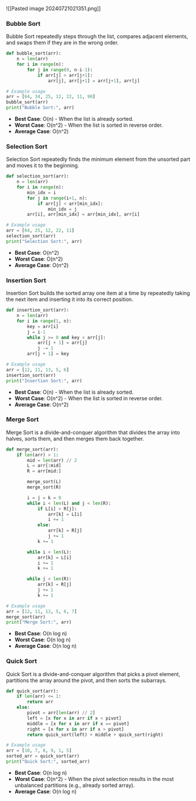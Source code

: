 ![[Pasted image 20240721021351.png]]
### Bubble Sort
Bubble Sort repeatedly steps through the list, compares adjacent elements, and swaps them if they are in the wrong order.

```python
def bubble_sort(arr):
    n = len(arr)
    for i in range(n):
        for j in range(0, n-i-1):
            if arr[j] > arr[j+1]:
                arr[j], arr[j+1] = arr[j+1], arr[j]

# Example usage
arr = [64, 34, 25, 12, 22, 11, 90]
bubble_sort(arr)
print("Bubble Sort:", arr)
```

- **Best Case**: O(n) - When the list is already sorted.
- **Worst Case**: O(n^2) - When the list is sorted in reverse order.
- **Average Case**: O(n^2)

### Selection Sort
Selection Sort repeatedly finds the minimum element from the unsorted part and moves it to the beginning.

```python
def selection_sort(arr):
    n = len(arr)
    for i in range(n):
        min_idx = i
        for j in range(i+1, n):
            if arr[j] < arr[min_idx]:
                min_idx = j
        arr[i], arr[min_idx] = arr[min_idx], arr[i]

# Example usage
arr = [64, 25, 12, 22, 11]
selection_sort(arr)
print("Selection Sort:", arr)
```

- **Best Case**: O(n^2)
- **Worst Case**: O(n^2)
- **Average Case**: O(n^2)

### Insertion Sort
Insertion Sort builds the sorted array one item at a time by repeatedly taking the next item and inserting it into its correct position.

```python
def insertion_sort(arr):
    n = len(arr)
    for i in range(1, n):
        key = arr[i]
        j = i-1
        while j >= 0 and key < arr[j]:
            arr[j + 1] = arr[j]
            j -= 1
        arr[j + 1] = key

# Example usage
arr = [12, 11, 13, 5, 6]
insertion_sort(arr)
print("Insertion Sort:", arr)
```

- **Best Case**: O(n) - When the list is already sorted.
- **Worst Case**: O(n^2) - When the list is sorted in reverse order.
- **Average Case**: O(n^2)

### Merge Sort
Merge Sort is a divide-and-conquer algorithm that divides the array into halves, sorts them, and then merges them back together.

```python
def merge_sort(arr):
    if len(arr) > 1:
        mid = len(arr) // 2
        L = arr[:mid]
        R = arr[mid:]

        merge_sort(L)
        merge_sort(R)

        i = j = k = 0
        while i < len(L) and j < len(R):
            if L[i] < R[j]:
                arr[k] = L[i]
                i += 1
            else:
                arr[k] = R[j]
                j += 1
            k += 1

        while i < len(L):
            arr[k] = L[i]
            i += 1
            k += 1

        while j < len(R):
            arr[k] = R[j]
            j += 1
            k += 1

# Example usage
arr = [12, 11, 13, 5, 6, 7]
merge_sort(arr)
print("Merge Sort:", arr)
```

- **Best Case**: O(n log n)
- **Worst Case**: O(n log n)
- **Average Case**: O(n log n)

### Quick Sort
Quick Sort is a divide-and-conquer algorithm that picks a pivot element, partitions the array around the pivot, and then sorts the subarrays.

```python
def quick_sort(arr):
    if len(arr) <= 1:
        return arr
    else:
        pivot = arr[len(arr) // 2]
        left = [x for x in arr if x < pivot]
        middle = [x for x in arr if x == pivot]
        right = [x for x in arr if x > pivot]
        return quick_sort(left) + middle + quick_sort(right)

# Example usage
arr = [10, 7, 8, 9, 1, 5]
sorted_arr = quick_sort(arr)
print("Quick Sort:", sorted_arr)
```

- **Best Case**: O(n log n)
- **Worst Case**: O(n^2) - When the pivot selection results in the most unbalanced partitions (e.g., already sorted array).
- **Average Case**: O(n log n)

